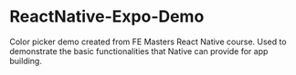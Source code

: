 # ReactNative-Expo-Demo

Color picker demo created from FE Masters React Native course. Used to demonstrate the basic functionalities that Native can provide for app building.
